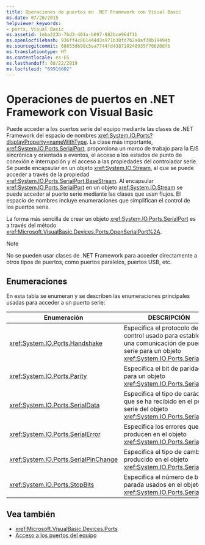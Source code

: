 ```yaml
---
title: Operaciones de puertos en .NET Framework con Visual Basic
ms.date: 07/20/2015
helpviewer_keywords:
- ports, Visual Basic
ms.assetid: 1eba223b-7bd3-401a-b097-982bce96df1b
ms.openlocfilehash: 936ff4c861444d3a971b38fd7b2a0af38b19494b
ms.sourcegitcommit: 68653db98c5ea7744fd438710248935f70020dfb
ms.translationtype: HT
ms.contentlocale: es-ES
ms.lasthandoff: 08/22/2019
ms.locfileid: "69916602"
---
```

# <a name="port-operations-in-the-net-framework-with-visual-basic"></a>Operaciones de puertos en .NET Framework con Visual Basic
Puede acceder a los puertos serie del equipo mediante las clases de .NET Framework del espacio de nombres <xref:System.IO.Ports?displayProperty=nameWithType>. La clase más importante, <xref:System.IO.Ports.SerialPort>, proporciona un marco de trabajo para la E/S sincrónica y orientada a eventos, el acceso a los estados de punto de conexión e interrupción y el acceso a las propiedades del controlador serie. Se puede encapsular en un objeto <xref:System.IO.Stream>, al que se puede acceder a través de la propiedad <xref:System.IO.Ports.SerialPort.BaseStream>. Al encapsular <xref:System.IO.Ports.SerialPort> en un objeto <xref:System.IO.Stream> se puede acceder al puerto serie mediante las clases que usan flujos. El espacio de nombres incluye enumeraciones que simplifican el control de los puertos serie.  
  
 La forma más sencilla de crear un objeto <xref:System.IO.Ports.SerialPort> es a través del método <xref:Microsoft.VisualBasic.Devices.Ports.OpenSerialPort%2A>.  
  
> [!NOTE]
> No se pueden usar clases de .NET Framework para acceder directamente a otros tipos de puertos, como puertos paralelos, puertos USB, etc.  
  
## <a name="enumerations"></a>Enumeraciones  
 En esta tabla se enumeran y se describen las enumeraciones principales usadas para acceder a un puerto serie:  
  
|Enumeración|DESCRIPCIÓN|  
|---|---|   
|<xref:System.IO.Ports.Handshake>|Especifica el protocolo de control usado para establecer una comunicación de puerto serie para un objeto <xref:System.IO.Ports.SerialPort>.|  
|<xref:System.IO.Ports.Parity>|Especifica el bit de paridad para un objeto <xref:System.IO.Ports.SerialPort>.|  
|<xref:System.IO.Ports.SerialData>|Especifica el tipo de carácter que se ha recibido en el puerto serie del objeto <xref:System.IO.Ports.SerialPort>.|  
|<xref:System.IO.Ports.SerialError>|Especifica los errores que se producen en el objeto <xref:System.IO.Ports.SerialPort>.|  
|<xref:System.IO.Ports.SerialPinChange>|Especifica el tipo de cambio producido en el objeto <xref:System.IO.Ports.SerialPort>.|  
|<xref:System.IO.Ports.StopBits>|Especifica el número de bits de parada usados en el objeto <xref:System.IO.Ports.SerialPort>.|  
  
## <a name="see-also"></a>Vea también

- <xref:Microsoft.VisualBasic.Devices.Ports>
- [Acceso a los puertos del equipo](../../../../visual-basic/developing-apps/programming/computer-resources/accessing-the-computer-s-ports.md)
